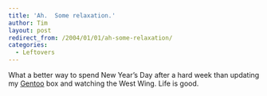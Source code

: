 ```yaml
---
title: 'Ah.  Some relaxation.'
author: Tim
layout: post
redirect_from: /2004/01/01/ah-some-relaxation/
categories:
  - Leftovers
---
```

What a better way to spend New Year&#8217;s Day after a hard week than updating my [Gentoo][1] box and watching the West Wing. Life is good.

 [1]: http://www.gentoo.org
